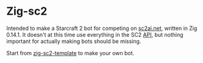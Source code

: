# Zig-sc2

Intended to make a Starcraft 2 bot for competing
on [sc2ai.net](https://sc2ai.net/), written in Zig 0.14.1.
It doesn't at this time use everything in the SC2
[API](https://github.com/Blizzard/s2client-proto),
but nothing important for actually making bots should
be missing.

Start from [zig-sc2-template](https://github.com/spudde123/zig-sc2-template) to make your own bot.
